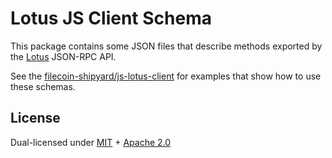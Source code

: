 # Lotus JS Client Schema

This package contains some JSON files that describe methods exported by the [Lotus](filecoin-shipyard/js-lotus-client-schema) JSON-RPC API.

See the [filecoin-shipyard/js-lotus-client](https://github.com/filecoin-shipyard/js-lotus-client) for examples that show how to use these schemas.


## License

Dual-licensed under [MIT](https://github.com/filecoin-project/lotus/blob/master/LICENSE-MIT) + [Apache 2.0](https://github.com/filecoin-project/lotus/blob/master/LICENSE-APACHE)
